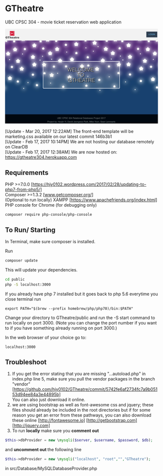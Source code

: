 # GTheatre
UBC CPSC 304 - movie ticket reservation web application

![Alt text](./screenshot.png?raw=true "Welcome to GTheatre")</br>

[Update - Mar 20, 2017 12:22AM] The front-end template will be marketing.css available on our latest commit 146b3b1</br>
[Update - Feb 17, 2017 10:14PM] We are not hosting our database remotely on ClearDB <br/>
[Update - Feb 17, 2017 12:38AM] We are now hosted on: https://gtheatre304.herokuapp.com

## Requirements
PHP >=7.0.0 [https://hjy0102.wordpress.com/2017/02/28/updating-to-php7-from-php5/] </br>
Composer >=1.3.2 [www.getcomposer.org/]</br>
(Optional to run locally) XAMPP [https://www.apachefriends.org/index.html]
PHP console for Chrome (for debugging only)
```bash
composer require php-console/php-console
```

## To Run/ Starting
In Terminal, make sure composer is installed.

Run 
```bash
composer update
```
This will update your dependencies.</br>
```bash
cd public
php -S localhost:3000
```

If you already have php 7 installed but it goes back to php 5.6 everytime you close terminal run
```
export PATH="$(brew --prefix homebrew/php/php70)/bin:$PATH"
```
Change your directory to GTheatre/public and run the -S start command to run locally on port 3000. (Note you can change the port number if you want to if you have something already running on port 3000.)</br>

In the web browser of your choice go to:
```bash
localhost:3000
```
## Troubleshoot
1. If you get the error stating that you are missing "...autoload.php" in index.php line 5, make sure you pull the vendor packages in the branch "vendor" [https://github.com/hjy0102/GTheatre/commit/5742fe6af2734fc7a9b05153d94ee84a3e44895b]</br>
You can also just download it online.
2. we are using bootstrap as well as font-awesome css and jquery; these files should already be included in the root directories but if for some reason you get an error from these pathways, you can also download these online [http://fontawesome.io] [http://getbootstrap.com] [http://jquery.com]
3. To run <b> locally </b> make sure you <b>comment out </b>
```php
$this->dbProvider = new \mysqli($server, $username, $password, $db);
```
and <b>uncomment out </b>the following line
```php 
$this->dbProvider = new \mysqli("localhost", "root","","GTheatre");
```
in src/Database/MySQLDatabaseProvider.php
